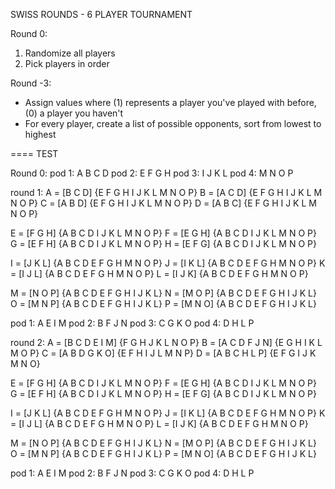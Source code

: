 SWISS ROUNDS - 6 PLAYER TOURNAMENT

Round 0:

1. Randomize all players
2. Pick players in order

Round -3:

- Assign values where (1) represents a player you've played with before, (0) a player you haven't
- For every player, create a list of possible opponents, sort from lowest to highest

==== TEST

Round 0:
pod 1: A B C D
pod 2: E F G H
pod 3: I J K L
pod 4: M N O P

round 1:
A = [B C D] {E F G H I J K L M N O P}
B = [A C D] {E F G H I J K L M N O P}
C = [A B D] {E F G H I J K L M N O P}
D = [A B C] {E F G H I J K L M N O P}

E = [F G H] {A B C D I J K L M N O P}
F = [E G H] {A B C D I J K L M N O P}
G = [E F H] {A B C D I J K L M N O P}
H = [E F G] {A B C D I J K L M N O P}

I = [J K L] {A B C D E F G H M N O P}
J = [I K L] {A B C D E F G H M N O P}
K = [I J L] {A B C D E F G H M N O P}
L = [I J K] {A B C D E F G H M N O P}

M = [N O P] {A B C D E F G H I J K L}
N = [M O P] {A B C D E F G H I J K L}
O = [M N P] {A B C D E F G H I J K L}
P = [M N O] {A B C D E F G H I J K L}

pod 1: A E I M
pod 2: B F J N
pod 3: C G K O
pod 4: D H L P

round 2:
A = [B C D E I M] {F G H J K L N O P}
B = [A C D F J N] {E G H I K L M O P}
C = [A B D G K O] {E F H I J L M N P}
D = [A B C H L P] {E F G I J K M N O}

E = [F G H] {A B C D I J K L M N O P}
F = [E G H] {A B C D I J K L M N O P}
G = [E F H] {A B C D I J K L M N O P}
H = [E F G] {A B C D I J K L M N O P}

I = [J K L] {A B C D E F G H M N O P}
J = [I K L] {A B C D E F G H M N O P}
K = [I J L] {A B C D E F G H M N O P}
L = [I J K] {A B C D E F G H M N O P}

M = [N O P] {A B C D E F G H I J K L}
N = [M O P] {A B C D E F G H I J K L}
O = [M N P] {A B C D E F G H I J K L}
P = [M N O] {A B C D E F G H I J K L}

pod 1: A E I M
pod 2: B F J N
pod 3: C G K O
pod 4: D H L P
